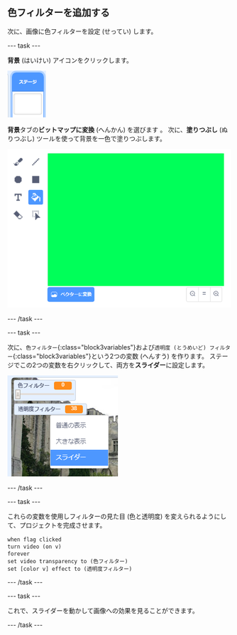 ## 色フィルターを追加する

次に、画像に色フィルターを設定 (せってい) します。

--- task ---

**背景** (はいけい) アイコンをクリックします。

![ステージアイコンを表す画像](images/stage.png)

**背景**タブの**ビットマップに変換** (へんかん) を選びます 。 次に、**塗りつぶし** (ぬりつぶし) ツールを使って背景を一色で塗りつぶします。

![ステージの背景が塗りつぶされた画像](images/paint-bucket.png)

--- /task ---

--- task ---

次に、`色フィルター`{:class="block3variables"}および`透明度 (とうめいど) フィルター`{:class="block3variables"}という2つの変数 (へんすう) を作ります。 ステージでこの2つの変数を右クリックして、両方を**スライダー**に設定します。

![スライダーに変更された変数を表す画像](images/sliders.png)

--- /task ---

--- task ---

これらの変数を使用しフィルターの見た目 (色と透明度) を変えられるようにして、プロジェクトを完成させます。

```blocks3
when flag clicked
turn video (on v)
forever
set video transparency to (色フィルター)
set [color v] effect to (透明度フィルター)
```

--- /task ---

--- task ---

これで、スライダーを動かして画像への効果を見ることができます。

--- /task ---




